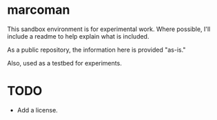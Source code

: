 # marcoman

This sandbox environment is for experimental work.  Where possible, I'll include a readme to help explain what is included.

As a public repository, the information here is provided "as-is."

Also, used as a testbed for experiments.

# TODO

- Add a license.


